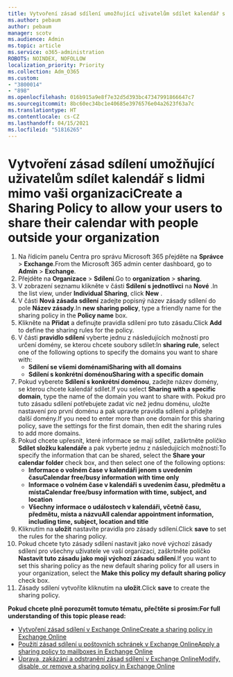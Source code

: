 ```yaml
---
title: Vytvoření zásad sdílení umožňující uživatelům sdílet kalendář s lidmi mimo vaši organizaci
ms.author: pebaum
author: pebaum
manager: scotv
ms.audience: Admin
ms.topic: article
ms.service: o365-administration
ROBOTS: NOINDEX, NOFOLLOW
localization_priority: Priority
ms.collection: Adm_O365
ms.custom:
- "3800014"
- "898"
ms.openlocfilehash: 016b915a9e8f7e32d5d393bc47347991866647c7
ms.sourcegitcommit: 8bc60ec34bc1e40685e3976576e04a2623f63a7c
ms.translationtype: HT
ms.contentlocale: cs-CZ
ms.lasthandoff: 04/15/2021
ms.locfileid: "51816265"
---
```

# <a name="create-a-sharing-policy-to-allow-your-users-to-share-their-calendar-with-people-outside-your-organization"></a><span data-ttu-id="40ccb-102">Vytvoření zásad sdílení umožňující uživatelům sdílet kalendář s lidmi mimo vaši organizaci</span><span class="sxs-lookup"><span data-stu-id="40ccb-102">Create a Sharing Policy to allow your users to share their calendar with people outside your organization</span></span>

1. <span data-ttu-id="40ccb-103">Na řídicím panelu Centra pro správu Microsoft 365 přejděte na **Správce** > **Exchange**.</span><span class="sxs-lookup"><span data-stu-id="40ccb-103">From the Microsoft 365 admin center dashboard, go to **Admin** > **Exchange**.</span></span>
2. <span data-ttu-id="40ccb-104">Přejděte na **Organizace** > **Sdílení**.</span><span class="sxs-lookup"><span data-stu-id="40ccb-104">Go to **organization** > **sharing**.</span></span>
3. <span data-ttu-id="40ccb-105">V zobrazení seznamu klikněte v části **Sdílení s jednotlivci** na **Nové** .</span><span class="sxs-lookup"><span data-stu-id="40ccb-105">In the list view, under **Individual Sharing**, click **New** .</span></span>
4. <span data-ttu-id="40ccb-106">V části **Nová zásada sdílení** zadejte popisný název zásady sdílení do pole **Název zásady**.</span><span class="sxs-lookup"><span data-stu-id="40ccb-106">In **new sharing policy**, type a friendly name for the sharing policy in the **Policy name** box.</span></span>
5. <span data-ttu-id="40ccb-107">Klikněte na **Přidat** a definujte pravidla sdílení pro tuto zásadu.</span><span class="sxs-lookup"><span data-stu-id="40ccb-107">Click **Add**  to define the sharing rules for the policy.</span></span>
6. <span data-ttu-id="40ccb-108">V části **pravidlo sdílení** vyberte jednu z následujících možností pro určení domény, se kterou chcete soubory sdílet:</span><span class="sxs-lookup"><span data-stu-id="40ccb-108">In **sharing rule**, select one of the following options to specify the domains you want to share with:</span></span>
    - <span data-ttu-id="40ccb-109">**Sdílení se všemi doménami**</span><span class="sxs-lookup"><span data-stu-id="40ccb-109">**Sharing with all domains**</span></span>
    - <span data-ttu-id="40ccb-110">**Sdílení s konkrétní doménou**</span><span class="sxs-lookup"><span data-stu-id="40ccb-110">**Sharing with a specific domain**</span></span>
8. <span data-ttu-id="40ccb-111">Pokud vyberete **Sdílení s konkrétní doménou**, zadejte název domény, se kterou chcete kalendář sdílet.</span><span class="sxs-lookup"><span data-stu-id="40ccb-111">If you select **Sharing with a specific domain**, type the name of the domain you want to share with.</span></span> <span data-ttu-id="40ccb-112">Pokud pro tuto zásadu sdílení potřebujete zadat víc než jednu doménu, uložte nastavení pro první doménu a pak upravte pravidla sdílení a přidejte další domény.</span><span class="sxs-lookup"><span data-stu-id="40ccb-112">If you need to enter more than one domain for this sharing policy, save the settings for the first domain, then edit the sharing rules to add more domains.</span></span>
9. <span data-ttu-id="40ccb-113">Pokud chcete upřesnit, které informace se mají sdílet, zaškrtněte políčko **Sdílet složku kalendáře** a pak vyberte jednu z následujících možností:</span><span class="sxs-lookup"><span data-stu-id="40ccb-113">To specify the information that can be shared, select the **Share your calendar folder** check box, and then select one of the following options:</span></span>
    - <span data-ttu-id="40ccb-114">**Informace o volném čase v kalendáři jenom s uvedením času**</span><span class="sxs-lookup"><span data-stu-id="40ccb-114">**Calendar free/busy information with time only**</span></span>
    - <span data-ttu-id="40ccb-115">**Informace o volném čase v kalendáři s uvedením času, předmětu a místa**</span><span class="sxs-lookup"><span data-stu-id="40ccb-115">**Calendar free/busy information with time, subject, and location**</span></span>
    - <span data-ttu-id="40ccb-116">**Všechny informace o událostech v kalendáři, včetně času, předmětu, místa a názvu**</span><span class="sxs-lookup"><span data-stu-id="40ccb-116">**All calendar appointment information, including time, subject, location and title**</span></span>
11. <span data-ttu-id="40ccb-117">Kliknutím na **uložit** nastavíte pravidla pro zásady sdílení.</span><span class="sxs-lookup"><span data-stu-id="40ccb-117">Click **save** to set the rules for the sharing policy.</span></span>
12. <span data-ttu-id="40ccb-118">Pokud chcete tyto zásady sdílení nastavit jako nové výchozí zásady sdílení pro všechny uživatele ve vaší organizaci, zaškrtněte políčko **Nastavit tuto zásadu jako moji výchozí zásadu sdílení**.</span><span class="sxs-lookup"><span data-stu-id="40ccb-118">If you want to set this sharing policy as the new default sharing policy for all users in your organization, select the **Make this policy my default sharing policy** check box.</span></span>
13. <span data-ttu-id="40ccb-119">Zásady sdílení vytvoříte kliknutím na **uložit**.</span><span class="sxs-lookup"><span data-stu-id="40ccb-119">Click **save** to create the sharing policy.</span></span>  

<span data-ttu-id="40ccb-120">**Pokud chcete plně porozumět tomuto tématu, přečtěte si prosím:**</span><span class="sxs-lookup"><span data-stu-id="40ccb-120">**For full understanding of this topic please read:**</span></span>

- [<span data-ttu-id="40ccb-121">Vytvoření zásad sdílení v Exchange Online</span><span class="sxs-lookup"><span data-stu-id="40ccb-121">Create a sharing policy in Exchange Online</span></span>](https://docs.microsoft.com/exchange/sharing/sharing-policies/create-a-sharing-policy)
- [<span data-ttu-id="40ccb-122">Použití zásad sdílení u poštovních schránek v Exchange Online</span><span class="sxs-lookup"><span data-stu-id="40ccb-122">Apply a sharing policy to mailboxes in Exchange Online</span></span>](https://docs.microsoft.com/exchange/sharing/sharing-policies/apply-a-sharing-policy)
- [<span data-ttu-id="40ccb-123">Úprava, zakázání a odstranění zásad sdílení v Exchange Online</span><span class="sxs-lookup"><span data-stu-id="40ccb-123">Modify, disable, or remove a sharing policy in Exchange Online</span></span>](https://docs.microsoft.com/exchange/sharing/sharing-policies/modify-a-sharing-policy)